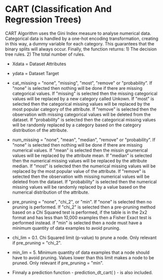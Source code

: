 # CART (Classification And Regression Trees)

CART Algorithm uses the Gini Index measure to analyse numerical data. Categorical data is handled by a one-hot encoding transformation, creating in this way, a dummy variable for each category. This guarantees that the binary splits will always occur. Finally, the function returns: 1) The decision tree rules. 2) The total number of rules.

* Xdata = Dataset Attributes

* ydata = Dataset Target

* cat_missing = "none", "missing", "most", "remove" or "probability". If "none" is selected then nothing will be done if there are missing categorical values. If "missing" is selected then the missing categorical values will be replaced by a new category called Unkown. If "most" is selected then the categorical missing values will be replaced by the most popular category of the attribute. If "remove" is selected then the observation with missing categorical values will be deleted from the dataset. If "probability" is selected then the categorical missing values will be randomly replaced by a category based on the category distribution of the attribute.

* num_missing = "none", "mean", "median", "remove" or "probability". If "none" is selected then nothing will be done if there are missing numerical values. If "mean" is selected then the missin gnumerical values will be replaced by the attribute mean. If "median" is selected then the numerical missing values will be replaced by the attribute median. If "most" is selected then the numerical  missing values will be replaced by the most popular value of the attribute. If "remove" is selected then the observation with missing numerical values will be deleted from the dataset. If "probability" is selected then the numerical missing values will be randomly replaced by a value based on the numerical distribution of the attribute.

* pre_pruning = "none",  "chi_2", or "min". If "none" is selected then no pruning is performed. If "chi_2" is selected then a pre-pruning method based on a Chi Squared test is performed, if the table is in the 2x2 format and has less than 10,000 examples then a Fisher Exact test is performed instead. if "min" is selected then a node must have a minimum quantity of data examples to avoid pruning.

* chi_lim = 0.1. Chi Squared limit (p-value) to prune a node. Only relevant if pre_pruning = "chi_2".

* min_lim = 5. Minimum quantity of data examples that a node should have to avoid pruning. Values lower than this limit makes a node to be pruned. Only relevant if pre_pruning = "min".

* Finnaly a prediction function - prediction_dt_cart( ) - is also included.
